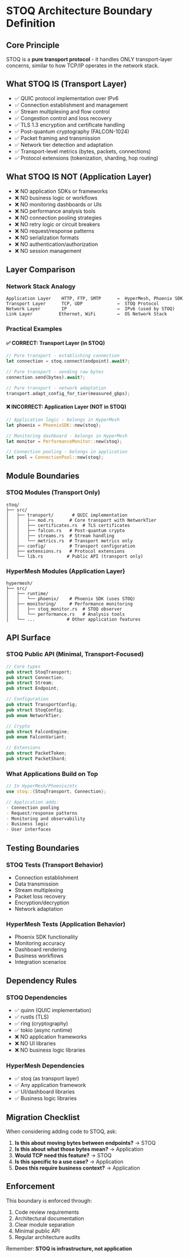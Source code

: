# STOQ Architecture Boundary Definition

## Core Principle
STOQ is a **pure transport protocol** - it handles ONLY transport-layer concerns, similar to how TCP/IP operates in the network stack.

## What STOQ IS (Transport Layer)
- ✅ QUIC protocol implementation over IPv6
- ✅ Connection establishment and management
- ✅ Stream multiplexing and flow control
- ✅ Congestion control and loss recovery
- ✅ TLS 1.3 encryption and certificate handling
- ✅ Post-quantum cryptography (FALCON-1024)
- ✅ Packet framing and transmission
- ✅ Network tier detection and adaptation
- ✅ Transport-level metrics (bytes, packets, connections)
- ✅ Protocol extensions (tokenization, sharding, hop routing)

## What STOQ IS NOT (Application Layer)
- ❌ NO application SDKs or frameworks
- ❌ NO business logic or workflows
- ❌ NO monitoring dashboards or UIs
- ❌ NO performance analysis tools
- ❌ NO connection pooling strategies
- ❌ NO retry logic or circuit breakers
- ❌ NO request/response patterns
- ❌ NO serialization formats
- ❌ NO authentication/authorization
- ❌ NO session management

## Layer Comparison

### Network Stack Analogy
```
Application Layer    HTTP, FTP, SMTP      →  HyperMesh, Phoenix SDK
Transport Layer      TCP, UDP             →  STOQ Protocol
Network Layer        IP                   →  IPv6 (used by STOQ)
Link Layer          Ethernet, WiFi        →  OS Network Stack
```

### Practical Examples

#### ✅ CORRECT: Transport Layer (in STOQ)
```rust
// Pure transport - establishing connection
let connection = stoq.connect(endpoint).await?;

// Pure transport - sending raw bytes
connection.send(bytes).await?;

// Pure transport - network adaptation
transport.adapt_config_for_tier(measured_gbps);
```

#### ❌ INCORRECT: Application Layer (NOT in STOQ)
```rust
// Application logic - belongs in HyperMesh
let phoenix = PhoenixSDK::new(stoq);

// Monitoring dashboard - belongs in HyperMesh
let monitor = PerformanceMonitor::new(stoq);

// Connection pooling - belongs in application
let pool = ConnectionPool::new(stoq);
```

## Module Boundaries

### STOQ Modules (Transport Only)
```
stoq/
├── src/
│   ├── transport/       # QUIC implementation
│   │   ├── mod.rs      # Core transport with NetworkTier
│   │   ├── certificates.rs  # TLS certificates
│   │   ├── falcon.rs   # Post-quantum crypto
│   │   ├── streams.rs  # Stream handling
│   │   └── metrics.rs  # Transport metrics only
│   ├── config/         # Transport configuration
│   ├── extensions.rs   # Protocol extensions
│   └── lib.rs         # Public API (transport only)
```

### HyperMesh Modules (Application Layer)
```
hypermesh/
├── src/
│   ├── runtime/
│   │   └── phoenix/    # Phoenix SDK (uses STOQ)
│   ├── monitoring/     # Performance monitoring
│   │   ├── stoq_monitor.rs  # STOQ observer
│   │   └── performance.rs   # Analysis tools
│   └── ...            # Other application features
```

## API Surface

### STOQ Public API (Minimal, Transport-Focused)
```rust
// Core types
pub struct StoqTransport;
pub struct Connection;
pub struct Stream;
pub struct Endpoint;

// Configuration
pub struct TransportConfig;
pub struct StoqConfig;
pub enum NetworkTier;

// Crypto
pub struct FalconEngine;
pub enum FalconVariant;

// Extensions
pub struct PacketToken;
pub struct PacketShard;
```

### What Applications Build on Top
```rust
// In HyperMesh/Phoenix/etc
use stoq::{StoqTransport, Connection};

// Application adds:
- Connection pooling
- Request/response patterns
- Monitoring and observability
- Business logic
- User interfaces
```

## Testing Boundaries

### STOQ Tests (Transport Behavior)
- Connection establishment
- Data transmission
- Stream multiplexing
- Packet loss recovery
- Encryption/decryption
- Network adaptation

### HyperMesh Tests (Application Behavior)
- Phoenix SDK functionality
- Monitoring accuracy
- Dashboard rendering
- Business workflows
- Integration scenarios

## Dependency Rules

### STOQ Dependencies
- ✅ quinn (QUIC implementation)
- ✅ rustls (TLS)
- ✅ ring (cryptography)
- ✅ tokio (async runtime)
- ❌ NO application frameworks
- ❌ NO UI libraries
- ❌ NO business logic libraries

### HyperMesh Dependencies
- ✅ stoq (as transport layer)
- ✅ Any application framework
- ✅ UI/dashboard libraries
- ✅ Business logic libraries

## Migration Checklist

When considering adding code to STOQ, ask:

1. **Is this about moving bytes between endpoints?** → STOQ
2. **Is this about what those bytes mean?** → Application
3. **Would TCP need this feature?** → STOQ
4. **Is this specific to a use case?** → Application
5. **Does this require business context?** → Application

## Enforcement

This boundary is enforced through:
1. Code review requirements
2. Architectural documentation
3. Clear module separation
4. Minimal public API
5. Regular architecture audits

Remember: **STOQ is infrastructure, not application**